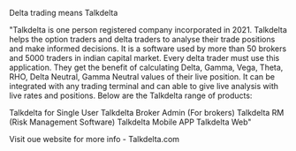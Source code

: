 Delta trading means Talkdelta

"Talkdelta is one person registered company incorporated in 2021. Talkdelta helps the option traders and delta traders to  analyse their trade positions and make informed decisions. It is a software used by more than 50 brokers and 5000 traders in indian capital market. Every delta trader must use this application. They get the benefit of calculating Delta, Gamma, Vega, Theta, RHO, Delta Neutral, Gamma Neutral values of their live position. It can be integrated with any trading terminal and can able to give live analysis with live rates and positions. Below are the Talkdelta range of products:

Talkdelta for Single User
Talkdelta Broker Admin (For brokers)
Talkdelta RM (Risk Management Software)
Talkdelta Mobile APP
Talkdelta Web"

Visit oue website for more info - Talkdelta.com
